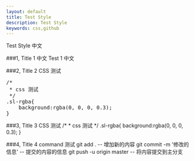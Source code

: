 ```yaml
---
layout: default
title: Test Style
description: Test Style
keywords: css,github
---
```


Test Style 中文

###1, Title 1 中文
Test 1 中文


###2, Title 2 CSS 测试
<pre class="css" name="colorcode">
/*
 * css 测试
 */
.sl-rgba{
    background:rgba(0, 0, 0, 0.3);
}
</pre>


###3, Title 3 CSS 测试
    /*
     * css 测试
     */
    .sl-rgba{
        background:rgba(0, 0, 0, 0.3);
    }


###4, Title 4 command 测试
    git add . -- 增加新的内容
    git commit -m '修改的信息' -- 提交的内容的信息
    git push -u origin master -- 将内容提交到主分支

